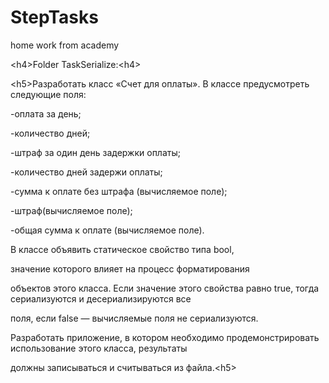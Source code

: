 # StepTasks
home work from academy

<p>&lt;h4&gt;Folder TaskSerialize:&lt;h4&gt;</p>
<p>&lt;h5&gt;Разработать класс &laquo;Счет для оплаты&raquo;. В классе предусмотреть следующие поля:</p>
<p>-оплата за день;</p>
<p>-количество дней;</p>
<p>-штраф за один день задержки оплаты;</p>
<p>-количество дней задержи оплаты;</p>
<p>-сумма к оплате без штрафа (вычисляемое поле);</p>
<p>-штраф(вычисляемое поле);</p>
<p>-общая сумма к оплате (вычисляемое поле).</p>
<p>В классе объявить статическое свойство типа bool,</p>
<p>значение которого влияет на процесс форматирования</p>
<p>объектов этого класса. Если значение этого свойства равно true, тогда сериализуются и десериализируются все</p>
<p>поля, если false &mdash; вычисляемые поля не сериализуются.</p>
<p>Разработать приложение, в котором необходимо продемонстрировать использование этого класса, результаты</p>
<p>должны записываться и считываться из файла.&lt;h5&gt;</p>
